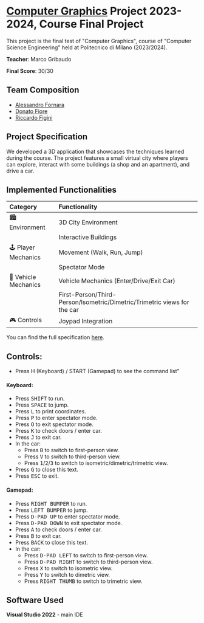 # [Computer Graphics](https://www4.ceda.polimi.it/manifesti/manifesti/controller/ManifestoPublic.do?EVN_DETTAGLIO_RIGA_MANIFESTO=evento&aa=2024&k_cf=225&k_corso_la=481&k_indir=T2A&codDescr=090958&lang=IT&semestre=2&idGruppo=4935&idRiga=308193) Project 2023-2024, Course Final Project

This project is the final test of "Computer Graphics", course of "Computer Science Engineering" held at Politecnico di Milano (2023/2024).

**Teacher**: Marco Gribaudo

**Final Score**: 30/30

## Team Composition
- [Alessandro Fornara](https://github.com/AlessandroFornara)
- [Donato Fiore](https://github.com/DoneyMoney)
- [Riccardo Figini](https://github.com/RiccardoFigini)

## Project Specification
We developed a 3D application that showcases the techniques learned during the course. 
The project features a small virtual city where players can explore, 
interact with some buildings (a shop and an apartment), and drive a car.

## Implemented Functionalities
| Category              | Functionality                                                              |
|:----------------------|:---------------------------------------------------------------------------|
| 🏙️ Environment       | 3D City Environment                                                        |
|                       | Interactive Buildings                                                      |
| 🕹️ Player Mechanics  | Movement (Walk, Run, Jump)                                                 |
|                       | Spectator Mode                                                             |
| 🚗 Vehicle Mechanics  | Vehicle Mechanics (Enter/Drive/Exit Car)                                   | 
|                       | First-Person/Third-Person/Isometric/Dimetric/Trimetric views for the car   | 
| 🎮 Controls           | Joypad Integration                                                         | 

You can find the full specification [here](https://github.com/AlessandroFornara/ComputerGraphicsProject2024/tree/master/Specs).

## Controls:
- Press H (Keyboard) / START (Gamepad) to see the command list"
#### Keyboard:
- Press <kbd>SHIFT</kbd> to run. 
- Press <kbd>SPACE</kbd> to jump. 
- Press <kbd>L</kbd> to print coordinates. 
- Press <kbd>P</kbd> to enter spectator mode. 
- Press <kbd>O</kbd> to exit spectator mode. 
- Press <kbd>K</kbd> to check doors / enter car. 
- Press <kbd>J</kbd> to exit car. 
- In the car:
  - Press <kbd>B</kbd> to switch to first-person view. 
  - Press <kbd>V</kbd> to switch to third-person view. 
  - Press <kbd>1</kbd>/<kbd>2</kbd>/<kbd>3</kbd> to switch to isometric/dimetric/trimetric view. 
- Press <kbd>G</kbd> to close this text. 
- Press <kbd>ESC</kbd> to exit.

#### Gamepad:
- Press <kbd>RIGHT BUMPER</kbd> to run. 
- Press <kbd>LEFT BUMPER</kbd> to jump. 
- Press <kbd>D-PAD UP</kbd> to enter spectator mode. 
- Press <kbd>D-PAD DOWN</kbd> to exit spectator mode. 
- Press <kbd>A</kbd> to check doors / enter car. 
- Press <kbd>B</kbd> to exit car. 
- Press <kbd>BACK</kbd> to close this text. 
- In the car:
  - Press <kbd>D-PAD LEFT</kbd> to switch to first-person view. 
  - Press <kbd>D-PAD RIGHT</kbd> to switch to third-person view. 
  - Press <kbd>X</kbd> to switch to isometric view. 
  - Press <kbd>Y</kbd> to switch to dimetric view. 
  - Press <kbd>RIGHT THUMB</kbd> to switch to trimetric view.

## Software Used
**Visual Studio 2022** - main IDE
